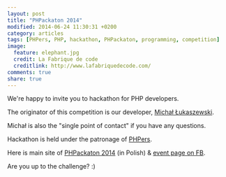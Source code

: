 ```yaml
---
layout: post
title: "PHPackaton 2014"
modified: 2014-06-24 11:30:31 +0200
category: articles
tags: [PHPers, PHP, hackathon, PHPackaton, programming, competition]
image:
  feature: elephant.jpg
  credit: La Fabrique de code
  creditlink: http://www.lafabriquedecode.com/
comments: true
share: true
---
```


We're happy to invite you to hackathon for PHP developers.

The originator of this competition is our developer, [Michał Łukaszewski](https://github.com/mlukaszewski). 

Michał is also the "single point of contact" if you have any questions.

Hackathon is held under the patronage of [PHPers](http://phpers.pl).

Here is main site of [PHPackaton 2014](http://phpers.github.io/phpackaton/) (in Polish) & [event page on FB](https://www.facebook.com/events/486201711511468/).

Are you up to the challenge? :)